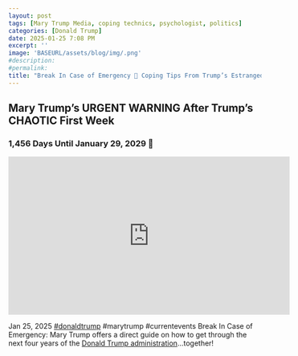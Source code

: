 ```yaml
---
layout: post
tags: [Mary Trump Media, coping technics, psychologist, politics]
categories: [Donald Trump]
date: 2025-01-25 7:08 PM
excerpt: ''
image: 'BASEURL/assets/blog/img/.png'
#description:
#permalink:
title: "Break In Case of Emergency 🚨 Coping Tips From Trump’s Estranged Niece, Mary Trump"
---
```



## Mary Trump’s URGENT WARNING After Trump’s CHAOTIC First Week

### 1,456 Days Until January 29, 2029 :rotating_light:

<iframe width="560" height="315" src="https://www.youtube.com/embed/-ZBFhkGoViA?si=NS7hrGa5utGwXVLJ" title="YouTube video player" frameborder="0" allow="accelerometer; autoplay; clipboard-write; encrypted-media; gyroscope; picture-in-picture; web-share" referrerpolicy="strict-origin-when-cross-origin" allowfullscreen></iframe>

Jan 25, 2025  [#donaldtrump](https://www.whitehouse.gov/) #marytrump #currentevents
Break In Case of Emergency: Mary Trump offers a direct guide on how to get through the next four years of the [Donald Trump administration](https://www.whitehouse.gov/)...together!
